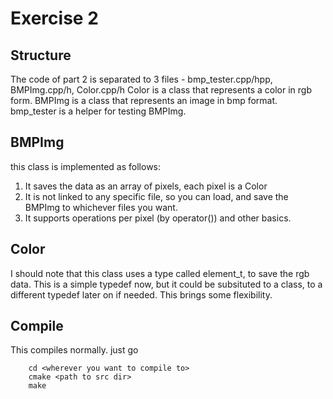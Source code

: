 # Exercise 2
## Structure
The code of part 2 is separated to 3 files - bmp\_tester.cpp/hpp, BMPImg.cpp/h, Color.cpp/h
Color is a class that represents a color in rgb form.
BMPImg is a class that represents an image in bmp format.
bmp\_tester is a helper for testing BMPImg.

## BMPImg
this class is implemented as follows:
1. It saves the data as an array of pixels, each pixel is a Color
2. It is not linked to any specific file, so you can load, and save the BMPImg to whichever files you want.
3. It supports operations per pixel (by operator()) and other basics.

## Color
I should note that this class uses a type called element\_t, to save the rgb data.
This is a simple typedef now, but it could be subsituted to a class, to a different typedef later on if needed.
This brings some flexibility.

## Compile
This compiles normally.
just go

```
	cd <wherever you want to compile to>
	cmake <path to src dir>
	make
```
